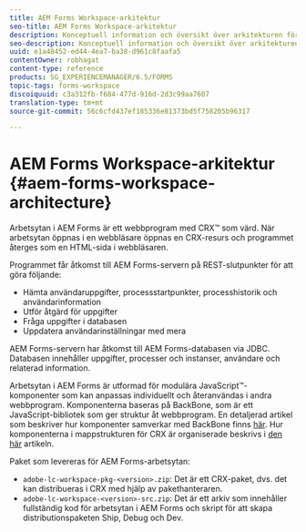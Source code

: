 ```yaml
---
title: AEM Forms Workspace-arkitektur
seo-title: AEM Forms Workspace-arkitektur
description: Konceptuell information och översikt över arkitekturen för arbetsytan i LiveCycle AEM Forms.
seo-description: Konceptuell information och översikt över arkitekturen för arbetsytan i LiveCycle AEM Forms.
uuid: e1a48452-ed44-4ea7-ba38-d961c8faafa5
contentOwner: robhagat
content-type: reference
products: SG_EXPERIENCEMANAGER/6.5/FORMS
topic-tags: forms-workspace
discoiquuid: c3a312fb-f684-477d-916d-2d3c99aa7607
translation-type: tm+mt
source-git-commit: 56c6cfd437ef185336e81373bd5f758205b96317

---
```



# AEM Forms Workspace-arkitektur {#aem-forms-workspace-architecture}

Arbetsytan i AEM Forms är ett webbprogram med CRX™ som värd. När arbetsytan öppnas i en webbläsare öppnas en CRX-resurs och programmet återges som en HTML-sida i webbläsaren.

Programmet får åtkomst till AEM Forms-servern på REST-slutpunkter för att göra följande:

* Hämta användaruppgifter, processstartpunkter, processhistorik och användarinformation
* Utför åtgärd för uppgifter
* Fråga uppgifter i databasen
* Uppdatera användarinställningar med mera

AEM Forms-servern har åtkomst till AEM Forms-databasen via JDBC. Databasen innehåller uppgifter, processer och instanser, användare och relaterad information.

Arbetsytan i AEM Forms är utformad för modulära JavaScript™-komponenter som kan anpassas individuellt och återanvändas i andra webbprogram. Komponenterna baseras på BackBone, som är ett JavaScript-bibliotek som ger struktur åt webbprogram. En detaljerad artikel som beskriver hur komponenter samverkar med BackBone finns [här](/help/forms/using/backbone-interaction.md). Hur komponenterna i mappstrukturen för CRX är organiserade beskrivs i [den här](/help/forms/using/folder-structure.md) artikeln.

Paket som levereras för AEM Forms-arbetsytan:

* `adobe-lc-workspace-pkg-<version>.zip`: Det är ett CRX-paket, dvs. det kan distribueras i CRX med hjälp av pakethanteraren.
* `adobe-lc-workspace-<version>-src.zip`: Det är ett arkiv som innehåller fullständig kod för arbetsytan i AEM Forms och skript för att skapa distributionspaketen Ship, Debug och Dev.
